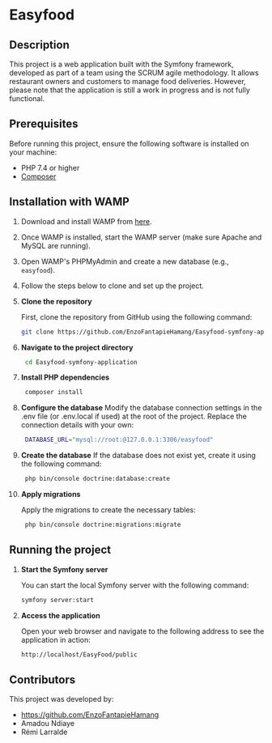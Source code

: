 # Easyfood
## Description

This project is a web application built with the Symfony framework, developed as part of a team using the SCRUM agile methodology. It allows restaurant owners and customers to manage food deliveries. However, please note that the application is still a work in progress and is not fully functional.

## Prerequisites

Before running this project, ensure the following software is installed on your machine:

- PHP 7.4 or higher
- [Composer](https://getcomposer.org/)

## Installation with WAMP

1. Download and install WAMP from [here](https://www.wampserver.com/en/).
2. Once WAMP is installed, start the WAMP server (make sure Apache and MySQL are running).
3. Open WAMP's PHPMyAdmin and create a new database (e.g., `easyfood`).
4. Follow the steps below to clone and set up the project.

1. **Clone the repository**

   First, clone the repository from GitHub using the following command:

   ```bash
   git clone https://github.com/EnzoFantapieHamang/Easyfood-symfony-application.git

2. **Navigate to the project directory**

   ```bash
    cd Easyfood-symfony-application
   
3. **Install PHP dependencies**

   ```bash
    composer install

4. **Configure the database**
   Modify the database connection settings in the .env file (or .env.local if used) at the root of the project. Replace the    connection details with your own:
   ```bash
    DATABASE_URL="mysql://root:@127.0.0.1:3306/easyfood"

5. **Create the database**
   If the database does not exist yet, create it using the following command:
   ```bash
    php bin/console doctrine:database:create
   
5. **Apply migrations**

   Apply the migrations to create the necessary tables:
   ```bash
    php bin/console doctrine:migrations:migrate

## Running the project

1. **Start the Symfony server**

   You can start the local Symfony server with the following command:

   ```bash
   symfony server:start

2. **Access the application**

   Open your web browser and navigate to the following address to see the application in action:

   ```bash
   http://localhost/EasyFood/public

## Contributors

This project was developed by:

- https://github.com/EnzoFantapieHamang
- Amadou Ndiaye
- Rémi Larralde


